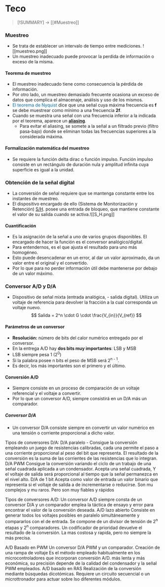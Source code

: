 # Teco
> [!SUMMARY]
> -> [[#Muestreo]]

### Muestreo
- Se trata de establecer un intervalo de tiempo entre mediciones. ![[muestreo.png]]
- Un muestreo inadecuado puede provocar la perdida de información o exceso de la misma.
#### Teorema de muestreo
- El muestreo inadecuado tiene como consecuencia la pérdida de información.
- Por otro lado, un muestreo demasiado frecuente ocasiona un exceso de datos que complica el almacenaje, análisis y uso de los mismos.
- <font color="#0070c0"> El teorema de Nyquist </font>dice que una señal cuya máxima frecuencia es **f** se debe muestrear como mínimo a una frecuencia **2f**.
- Cuando se muestra una señal con una frecuencia inferior a la indicada por el teorema, aparece un <u>**aliasing**</u>.
	- Para evitar el aliasing, se somete a la señal a un filtrado previo (filtro pasa-bajo) donde se eliminan todas las frecuencias superiores a la considerada máxima.
#### Formalización matemática del muestreo
- Se requiere la función delta dirac o función impulso. Función impulso consiste en un rectángulo de duración nula y amplitud infinita cuya superficie es igual a la unidad.
### Obtención de la señal digital
- La conversión de señal requiere que se mantenga constante entre los instantes de muestreo. 
- El dispositivo encargado de ello (Sistema de Monitorización y Retención) <u>S/H</u>. posee una entrada de bloqueo, que mantiene constante el valor de su salida cuando se activa.![[S_H.png]]
#### Cuantificación
- Es la asignación de la señal a uno de varios grupos disponibles. El encargado de hacer la función es el conversor analógico/digital. 
- Para entendernos, es el que ajusta el resultado para uno más homogéneo.
- Esto puede desencadenar en un error, al dar un valor aproximado, da un valor entre el original y el convertido.
- Por lo que para no perder información útil debe mantenerse por debajo de un valor máximo.

### Conversor A/D y D/A
- Dispositivo de señal mixta (entrada analógica, - salida digital). Utiliza un voltaje de referencia para devolver la fracción a la cual corresponda un voltaje nuevo.
$$ Salida = 2^n \cdot G \cdot \frac{V_{in}}{V_{ref}} $$
#### Parámetros de un conversor
- **Resolución:** número de bits del calor numérico entregado por el conversor.
- En la entrega A/D hay **dos bits muy importantes**: LSB y MSB
- LSB siempre pesa 1 (2<sup>0</sup>)
- Si la palabra posee n bits el peso de MSB será 2<sup>n - 1</sup>.
- Es decir, los más importantes son el primero y el último.

#### Conversión A/D
- Siempre consiste en un proceso de comparación de un voltaje referencial y el voltaje a convertir.
- Por lo que un conversor A/D, siempre consistirá en un D/A más un comparador.
##### Conversor D/A
- Un conversor D/A consiste siempre en convertir un valor numérico en una tensión o corriente proporcional a dicho valor.

Tipos de conversores D/A:
D/A paralelo
	- Consigue la conversión empleando un juego de resistencias calibradas, cada una permite el paso a una corriente proporcional al peso del bit que representa. El resultado de la conversión es la suma de las corrientes de las resistencias que lo integran.
D/A PWM
	Consigue la conversión variando el ciclo de un trabajo de una señal cuadrada aplicada a un condensador. Acepta una señal cuadrada, Y el voltaje de salida será proporcional al tiempo que la señal permanezca en el nivel alto.
D/A de 1 bit
	Acepta como valor de entrada un valor binario que representa si el voltaje de salida a de incrementarse o reducirse.
	Son mu complejos y mu raros. Pero son muy fiables y rápidos


Tipos de conversores A/D:
Un conversor A/D siempre consta de un conversor D/A y un comparador emplea la táctica de ensayo y error para encontrar el valor de la conversión deseada.
A/D lazo abierto
	Consiste en generar todos los voltajes posibles en paralelo simultáneamente y compararlos con el de entrada. Se compone de un divisor de tensión de 2<sup>n</sup> etapas y 2<sup>n</sup> comparadores. Un codificador de prioridad devuelve el resultado de la conversión.
	La mas costosa y rapida, pero no siempre la más precisa.

A/D Basado en PWM
	Un conversor D/A PWM y un comparador. Creación de una rampa de voltaje
	Es el método empleado habitualmente en los microcontroladores que incorporan conversión A/D.
	más lenta y más económica, su precisión depende de la calidad del condensador y la señal PWM empleados.
A/D basado en RAS
	Realización de la conversión mediante búsquedas dicotómicas. Requiere un circuito secuencial o un microttronador para actuar sobre lso diferentes módulos.